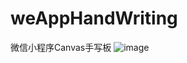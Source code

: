 # weAppHandWriting
微信小程序Canvas手写板
![image](http://ofpfhpkbp.bkt.clouddn.com/2017-03-02-11_56_03.gif)
